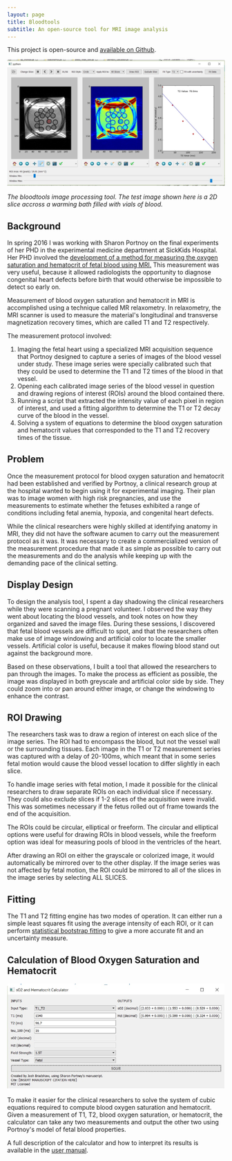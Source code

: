 ```yaml
---
layout: page
title: Bloodtools
subtitle: An open-source tool for MRI image analysis
---
```


This project is open-source and [available on Github](https://github.com/JoshBradshaw/bloodtools).

![](/img/projects/bloodtools/thumb.jpg)

*The bloodtools image processing tool. The test image shown here is a 2D slice accross a warming bath filled with vials of blood.*

## Background

In spring 2016 I was working with Sharon Portnoy on the final experiments of her PHD in the experimental medicine department at SickKids Hospital. Her PHD involved the [development of a method for measuring the oxygen saturation and hematocrit of fetal blood using MRI.](http://onlinelibrary.wiley.com/doi/10.1002/mrm.26599/abstract) This measurement was very useful, because it allowed radiologists the opportunity to diagnose congenital heart defects before birth that would otherwise be impossible to detect so early on.

Measurement of blood oxygen saturation and hematocrit in MRI is accomplished using a technique called MR relaxometry. In relaxometry, the MRI scanner is used to measure the material's longitudinal and transverse magnetization recovery times, which are called T1 and T2 respectively. 

The measurement protocol involved:

1. Imaging the fetal heart using a specialized MRI acquisition sequence that Portnoy designed to capture a series of images of the blood vessel under study. These image series were specially calibrated such that they could be used to determine the T1 and T2 times of the blood in that vessel.
2. Opening each calibrated image series of the blood vessel in question and drawing regions of interest (ROIs) around the blood contained there.
3. Running a script that extracted the intensity value of each pixel in region of interest, and used a fitting algorithm to determine the T1 or T2 decay curve of the blood in the vessel.
4. Solving a system of equations to determine the blood oxygen saturation and hematocrit values that corresponded to the T1 and T2 recovery times of the tissue.

## Problem

Once the measurement protocol for blood oxygen saturation and hematocrit had been established and verified by Portnoy, a clinical research group at the hospital wanted to begin using it for experimental imaging. Their plan was to image women with high risk pregnancies, and use the measurements to estimate whether the fetuses exhibited a range of conditions including fetal anemia, hypoxia, and congenital heart defects.

While the clinical researchers were highly skilled at identifying anatomy in MRI, they did not have the software acumen to carry out the measurement protocol as it was. It was necessary to create a commercialized version of the measurement procedure that made it as simple as possible to carry out the measurements and do the analysis while keeping up with the demanding pace of the clinical setting.

## Display Design

To design the analysis tool, I spent a day shadowing the clinical researchers while they were scanning a pregnant volunteer. I observed the way they went about locating the blood vessels, and took notes on how they organized and saved the image files. During these sessions, I discovered that fetal blood vessels are difficult to spot, and that the researchers often make use of image windowing and artificial color to locate the smaller vessels. Artificial color is useful, because it makes flowing blood stand out against the background more.

Based on these observations, I built a tool that allowed the researchers to pan through the images. To make the process as efficient as possible, the image was displayed in both greyscale and  artificial color side by side. They could zoom into or pan around either image, or change the windowing to enhance the contrast.

## ROI Drawing

The researchers task was to draw a region of interest on each slice of the image series. The ROI had to encompass the blood, but not the vessel wall or the surrounding tissues. Each image in the T1 or T2 measurement series was captured with a delay of 20-100ms, which meant that in some series fetal motion would cause the blood vessel location to differ slightly in each slice. 

To handle image series with fetal motion, I made it possible for the clinical researchers to draw separate ROIs on each individual slice if necessary. They could also exclude slices if 1-2 slices of the acquisition were invalid. This was sometimes necessary if the fetus rolled out of frame towards the end of the acquisition.

The ROIs could be circular, elliptical or freeform. The circular and elliptical options were useful for drawing ROIs in blood vessels, while the freeform option was ideal for measuring pools of blood in the ventricles of the heart.

After drawing an ROI on either the grayscale or colorized image, it would automatically be mirrored over to the other display. If the image series was not affected by fetal motion, the ROI could be mirrored to all of the slices in the image series by selecting ALL SLICES.

## Fitting

The T1 and T2 fitting engine has two modes of operation. It can either run a simple least squares fit using the average intensity of each ROI, or it can perform [statistical bootstrap fitting](https://en.wikipedia.org/wiki/Bootstrapping_(statistics)) to give a more accurate fit and an uncertainty measure.

## Calculation of Blood Oxygen Saturation and Hematocrit

![](/img/projects/bloodtools/calculator.jpg)

To make it easier for the clinical researchers to solve the system of cubic equations required to compute blood oxygen saturation and hematocrit. Given a measurement of T1, T2, blood oxygen saturation, or hematocrit, the calculator can take any two measurements and output the other two using Portnoy's model of fetal blood properties. 

A full description of the calculator and how to interpret its results is available in the [user manual](/pdfs/calculator_manual.pdf).